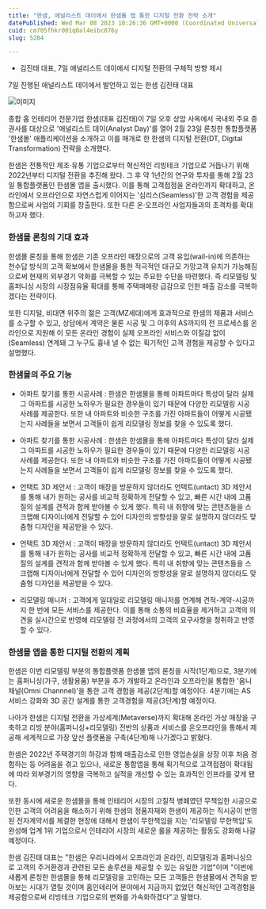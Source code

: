 ```yaml
---
title: "한샘, 애널리스트 데이에서 한샘몰 앱 통한 디지털 전환 전략 소개"
datePublished: Wed Mar 08 2023 10:26:36 GMT+0000 (Coordinated Universal Time)
cuid: cm705fhkr001q0al4eibc076y
slug: 5284

---
```



- 김진태 대표, 7일 애널리스트 데이에서 디지털 전환의 구체적 방향 제시

7일 진행된 애널리스트 데이에서 발언하고 있는 한샘 김진태 대표

![이미지](https://cdn.hashnode.com/res/hashnode/image/upload/v1739258205308/595df9ad-974f-4a6a-ae78-5a79ddab539a.jpeg)

종합 홈 인테리어 전문기업 한샘(대표 김진태)이 7일 오후 상암 사옥에서 국내외 주요 증권사를 대상으로 '애널리스트 데이(Analyst Day)'를 열어 2월 23일 론칭한 통합플랫폼 '한샘몰' 애플리케이션을 소개하고 이를 매개로 한 한샘의 디지털 전환(DT, Digital Transformation) 전략을 소개했다.

한샘은 전통적인 제조·유통 기업으로부터 혁신적인 리빙테크 기업으로 거듭나기 위해 2022년부터 디지털 전환을 추진해 왔다. 그 후 약 1년간의 연구와 투자를 통해 2월 23일 통합플랫폼인 한샘몰 앱을 출시했다. 이를 통해 고객접점을 온라인까지 확대하고, 온라인에서 오프라인으로 자연스럽게 이어지는 '심리스(Seamless)'한 고객 경험을 제공함으로써 사업의 기회를 창출한다. 또한 다른 온·오프라인 사업자들과의 초격차를 확대하고자 했다.

### 한샘몰 론칭의 기대 효과

한샘몰 론칭을 통해 한샘은 기존 오프라인 매장으로의 고객 유입(wail-in)에 의존하는 천수답 방식의 고객 확보에서 한샘몰을 통한 적극적인 대규모 가망고객 유치가 가능해짐으로써 현재의 외부경기 악화를 극복할 수 있는 주요한 수단을 마련했다. 즉 리모델링 및 홈퍼니싱 시장의 시장점유율 확대를 통해 주택매매량 급감으로 인한 매출 감소를 극복하겠다는 전략이다.

또한 디지털, 비대면 위주의 젊은 고객(MZ세대)에게 효과적으로 한샘의 제품과 서비스를 소구할 수 있고, 상담에서 계약은 물론 시공 및 그 이후의 AS까지의 전 프로세스를 온라인으로 지원해 이 모든 온라인 경험이 실제 오프라인 서비스와 이질감 없이(Seamless) 연계돼 그 누구도 흉내 낼 수 없는 획기적인 고객 경험을 제공할 수 있다고 설명했다.

### 한샘몰의 주요 기능

- 아파트 찾기를 통한 시공사례 : 한샘은 한샘몰을 통해 아파트마다 특성이 달라 실제 그 아파트를 시공한 노하우가 필요한 경우들이 있기 때문에 다양한 리모델링 시공 사례를 제공한다. 또한 내 아파트와 비슷한 구조를 가진 아파트들이 어떻게 시공됐는지 사례들을 보면서 고객들이 쉽게 리모델링 정보를 찾을 수 있도록 했다.

- 아파트 찾기를 통한 시공사례 : 한샘은 한샘몰을 통해 아파트마다 특성이 달라 실제 그 아파트를 시공한 노하우가 필요한 경우들이 있기 때문에 다양한 리모델링 시공 사례를 제공한다. 또한 내 아파트와 비슷한 구조를 가진 아파트들이 어떻게 시공됐는지 사례들을 보면서 고객들이 쉽게 리모델링 정보를 찾을 수 있도록 했다.

- 언택트 3D 제안서 : 고객이 매장을 방문하지 않더라도 언택트(untact) 3D 제안서를 통해 내가 원하는 공사를 비교적 정확하게 전달할 수 있고, 빠른 시간 내에 고품질의 설계를 견적과 함께 받아볼 수 있게 했다. 특히 내 취향에 맞는 콘텐츠들을 스크랩해 디자이너에게 전달할 수 있어 디자인의 방향성을 말로 설명하지 않더라도 맞춤형 디자인을 제공받을 수 있다.

- 언택트 3D 제안서 : 고객이 매장을 방문하지 않더라도 언택트(untact) 3D 제안서를 통해 내가 원하는 공사를 비교적 정확하게 전달할 수 있고, 빠른 시간 내에 고품질의 설계를 견적과 함께 받아볼 수 있게 했다. 특히 내 취향에 맞는 콘텐츠들을 스크랩해 디자이너에게 전달할 수 있어 디자인의 방향성을 말로 설명하지 않더라도 맞춤형 디자인을 제공받을 수 있다.

- 리모델링 매니저 : 고객에게 일대일로 리모델링 매니저를 연계해 견적-계약-시공까지 한 번에 모든 서비스를 제공한다. 이를 통해 소통의 비효율을 제거하고 고객의 의견을 실시간으로 반영해 리모델링 전 과정에서의 고객의 요구사항을 청취하고 반영할 수 있다.

### 한샘몰 앱을 통한 디지털 전환의 계획

한샘은 이번 리모델링 부분의 통합플랫폼 한샘몰 앱의 론칭을 시작(1단계)으로, 3분기에는 홈퍼니싱(가구, 생활용품) 부분을 추가 개발하고 온라인과 오프라인을 통합한 '옴니채널(Omni Channnel)'을 통한 고객 경험을 제공(2단계)할 예정이다. 4분기에는 AS 서비스 강화와 3D 공간 설계를 통한 고객경험을 제공(3단계)할 예정이다.

나아가 한샘은 디지털 전환을 가상세계(Metaverse)까지 확대해 온라인 가상 매장을 구축하고 리빙 분야(홈퍼니싱+리모델링) 전반의 상품과 서비스를 온오프라인을 통해서 제공해 세계적으로 가장 앞선 플랫폼을 구축(4단계)해 나가겠다고 밝혔다.

한샘은 2022년 주택경기의 하강과 함께 매출감소로 인한 영업손실을 상장 이후 처음 경험하는 등 어려움을 겪고 있으나, 새로운 통합앱을 통해 획기적으로 고객접점이 확대됨에 따라 외부경기의 영향을 극복하고 실적을 개선할 수 있는 효과적인 인프라를 갖게 됐다.

또한 동시에 새로운 한샘몰을 통해 인테리어 시장의 고질적 병폐였던 무책임한 시공으로 인한 고객의 어려움을 해소하기 위해 한샘의 정품자재와 한샘이 제공하는 직시공이 반영된 전자계약서를 체결한 현장에 대해서 한샘이 무한책임을 지는 '리모델링 무한책임'도 완성해 업계 1위 기업으로서 인테리어 시장의 새로운 룰을 제공하는 활동도 강화해 나갈 예정이다.

한샘 김진태 대표는 "한샘은 우리나라에서 오프라인과 온라인, 리모델링과 홈퍼니싱으로 고객의 주거환경과 관련된 모든 솔루션을 제공할 수 있는 유일한 기업"이며 "이번에 새롭게 론칭한 한샘몰을 통해 리모델링을 고민하는 모든 고객들은 한샘몰에서 견적을 받아보는 시대가 열릴 것이며 홈인테리어 분야에서 지금까지 없었던 혁신적인 고객경험을 제공함으로써 리빙테크 기업으로의 변화를 가속화하겠다"고 말했다.